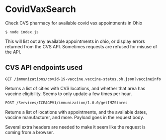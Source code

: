 # CovidVaxSearch

Check CVS pharmacy for available covid vax appointments in Ohio

```
$ node index.js
```

This will list out any available appointments in ohio, or display errors returned from the CVS API. Sometimes requests are refused for misuse of the API.

## CVS API endpoints used

```http
GET /immunizations/covid-19-vaccine.vaccine-status.oh.json?vaccineinfo
```
Returns a list of cities with CVS locations, and whether that area has vaccine eligibility. Seems to only update a few times per hour.

```http
POST /Services/ICEAGPV1/immunization/1.0.0/getIMZStores
```
Returns a list of locations with appointments, and the available dates, vaccine manufacturer, and more. Payload goes in the request body.

Several extra headers are needed to make it seem like the request is coming from a browser.
